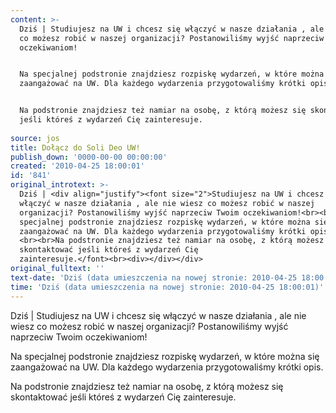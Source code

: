 ```yaml
---
content: >-
  Dziś | Studiujesz na UW i chcesz się włączyć w nasze działania , ale nie wiesz
  co możesz robić w naszej organizacji? Postanowiliśmy wyjść naprzeciw Twoim
  oczekiwaniom!


  Na specjalnej podstronie znajdziesz rozpiskę wydarzeń, w które można się
  zaangażować na UW. Dla każdego wydarzenia przygotowaliśmy krótki opis. 


  Na podstronie znajdziesz też namiar na osobę, z którą możesz się skontaktować
  jeśli któreś z wydarzeń Cię zainteresuje.
                                               
source: jos
title: Dołącz do Soli Deo UW!
publish_down: '0000-00-00 00:00:00'
created: '2010-04-25 18:00:01'
id: '841'
original_introtext: >-
  Dziś | <div align="justify"><font size="2">Studiujesz na UW i chcesz się
  włączyć w nasze działania , ale nie wiesz co możesz robić w naszej
  organizacji? Postanowiliśmy wyjść naprzeciw Twoim oczekiwaniom!<br><br>Na
  specjalnej podstronie znajdziesz rozpiskę wydarzeń, w które można się
  zaangażować na UW. Dla każdego wydarzenia przygotowaliśmy krótki opis.
  <br><br>Na podstronie znajdziesz też namiar na osobę, z którą możesz się
  skontaktować jeśli któreś z wydarzeń Cię
  zainteresuje.</font><br><div></div></div>                                             
original_fulltext: ''
text-date: 'Dziś (data umieszczenia na nowej stronie: 2010-04-25 18:00:01)'
time: 'Dziś (data umieszczenia na nowej stronie: 2010-04-25 18:00:01)'
---
```

Dziś | Studiujesz na UW i chcesz się włączyć w nasze działania , ale nie wiesz co możesz robić w naszej organizacji? Postanowiliśmy wyjść naprzeciw Twoim oczekiwaniom!

Na specjalnej podstronie znajdziesz rozpiskę wydarzeń, w które można się zaangażować na UW. Dla każdego wydarzenia przygotowaliśmy krótki opis. 

Na podstronie znajdziesz też namiar na osobę, z którą możesz się skontaktować jeśli któreś z wydarzeń Cię zainteresuje.
                                             

<!--{{json:{"created_date":"2010-04-25 18:00:01","publish_down":"0000-00-00 00:00:00","id":"841"}}}-->